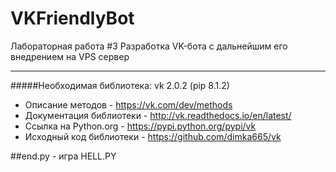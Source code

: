 # VKFriendlyBot
Лабораторная работа #3 Разработка VK-бота с дальнейшим его внедрением на VPS сервер
***
#####Необходимая библиотека:
vk 2.0.2 (pip 8.1.2)
* Описание методов - https://vk.com/dev/methods
* Документация библиотеки - http://vk.readthedocs.io/en/latest/
* Ссылка на Python.org - https://pypi.python.org/pypi/vk
* Исходный код библиотеки - https://github.com/dimka665/vk

##end.py - игра HELL.PY
